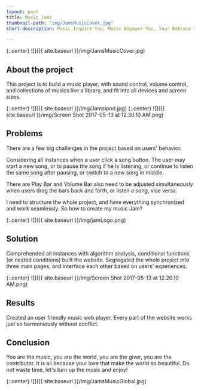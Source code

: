 ```yaml
---
layout: post
title: Music Jams
thumbnail-path: "img/JamsMusicCover.jpg"
short-description: Music Inspire You, Music Empower You, Your Embrace the Whole World!

---
```


{:.center}
![]({{ site.baseurl }}/img/JamsMusicCover.jpg)


## About the project
This project is to build a music player, with sound control, volume control, and collections of musics like a library, and fit into all devices and screen sizes.

{:.center}
![]({{ site.baseurl }}/img/JamsIpod.jpg)
{:.center}
![]({{ site.baseurl }}/img/Screen Shot 2017-05-13 at 12.30.10 AM.png)


## Problems
There are a few big challenges in the project based on users' behavior.

Considering all instances when a user click a song button. The user may start a new song, or to pause the song if he is listening, or continue to listen the same song after pausing, or switch to a new song in middle.

There are Play Bar and Volume Bar also need to be adjusted simultaneously when users drag the bars back and forth, or listen a song, vise versa.  

I need to structure the whole project, and have everything synchronized and work seamlessly. So how to create my music Jam?

{:.center}
![]({{ site.baseurl }}/img/jamLogo.png)

## Solution

Comprehended all instances with algorithm analysis, conditional functions (or nested conditions) built the website. Segregated the whole project into three main pages, and interface each other based on users' experiences.

{:.center}
![]({{ site.baseurl }}/img/Screen Shot 2017-05-13 at 12.20.10 AM.png)

## Results

Created an user friendly music web player. Every part of the website works just so harmoniously without conflict.

## Conclusion

You are the music, you are the world, you are the giver, you are the contributor. It is all because your love that make the world so beautiful. Do not waste time, let's turn up the music and enjoy!

{:.center}
![]({{ site.baseurl }}/img/JamsMusicGlobal.jpg)
